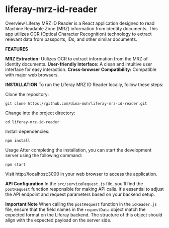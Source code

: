 # liferay-mrz-id-reader

Overview
Liferay MRZ ID Reader is a React application designed to read Machine Readable Zone (MRZ) information from identity documents. This app utilizes OCR (Optical Character Recognition) technology to extract relevant data from passports, IDs, and other similar documents.

**FEATURES**

**MRZ Extraction:** Utilizes OCR to extract information from the MRZ of identity documents.
**User-friendly Interface:** A clean and intuitive user interface for easy interaction.
**Cross-browser Compatibility:** Compatible with major web browsers.

**INSTALLATION**
To run the Liferay MRZ ID Reader locally, follow these steps:

Clone the repository:
```
git clone https://github.com/dina-moh/liferay-mrz-id-reader.git
```

Change into the project directory:
```
cd liferay-mrz-id-reader
```

Install dependencies:
```
npm install
```

Usage
After completing the installation, you can start the development server using the following command:
```
npm start
```
Visit http://localhost:3000 in your web browser to access the application.

**API Configuration**
In the `src/serviceRequest.js` file, you'll find the `postRequest` function responsible for making API calls. It's essential to adjust the API endpoint and request parameters based on your backend setup.
 
**Important Note**
When calling the `postRequest` function in the `idReader.js` file, ensure that the field names in the `requestData` object match the expected format on the Liferay backend. The structure of this object should align with the expected payload on the server side.

